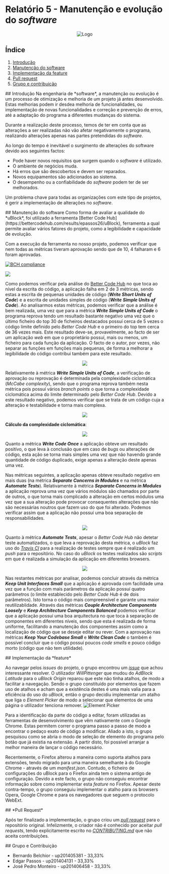 # Relatório 5 - Manutenção e evolução do *software*

<p align="center">
<img src="../doc/img/icon38@2x.png" alt="Logo" aligne="center">
</p>

## Índice
1. [Introdução](#introducao)
1. [Manutenção do software](#manutencao)
1. [Implementação da feature](#implementacao)
1. [Pull request](#pull)
1. [Grupo e contribuição](#grupo_contribuicao)

<a name="introducao"/>
## Introdução
Na engenharia de *software*, a manutenção ou evolução é um processo de otimização e melhoria de um projeto já antes desenvolvido. Estas melhorias podem ir desdea  melhoria de funcionalidades, ou implementação de novas funcionalidades e correção e prevenção de erros, até a adaptação do programa a diferentes mudanças do sistema.

Durante a realização deste processo, temos de ter em conta que as alterações a ser realizadas não vão afetar negativamente o programa, realizando alterações apenas nas partes pretendidas do *software*.

Ao longo do tempo é inevitável o surgimento de alterações do software devido aos seguintes factos:
* Pode haver novos requisitos que surgem quando o *software* é utilizado.
* O ambiente de negócios muda.
* Há erros que são descobertos e devem ser reparados.
* Novos equipamentos são adicionados ao sistema.
* O desempenho ou a confiabilidade do *software* podem ter de ser melhorados.

Um problema chave para todas as organizações com este tipo de projetos, é gerir a implementação de alterações no *software*.

<a name="manutencao"/>
## Manutenção do software
Como forma de avaliar a qualidade do *uBlock*, foi utilizado a ferramenta [Better Code Hub](https://bettercodehub.com/results/epassos26/uBlock), ferramenta a qual permite avaliar vários fatores do projeto, como a legibilidade e capacidade de evolução.

Com a execução da ferramenta no nosso projeto, podemos verificar que nem todas as métricas tiveram aprovação sendo que de 10, 4 falharam e 6 foram aprovadas.

[![BCH compliance](https://bettercodehub.com/edge/badge/epassos26/uBlock)](https://bettercodehub.com)

<img src="images/better_code_hub_general.png"/>

Como podemos verificar pela análise do [Better Code Hub](https://bettercodehub.com/results/epassos26/uBlock) no que toca ao nível da escrita do código, a aplicação falha em 2 de 3 métricas, sendo estas a escrita de pequenas unidades de código (***Write Short Units of Code***) e a escrita de unidades simples de código (***Write Simple Units of Code***). Ao analisarmos estas métricas, podemos verificar que a análise é bem realizada, uma vez que para a métrica ***Write Simple Units of Code*** o programa reprova tendo um resultado bastante negativo uma vez que o último ficheiro do top 30 de ficheiros destacados possuí cerca de 5 vezes o código limite definido pelo *Better Code Hub* e o primeiro do top tem cerca de 36 vezes mais. Este resultado deve-se, provavelmente, ao facto de ser um aplicação *web* em que o proprietário possuí, mais ou menos, um ficheiro para cada função da aplicação. O facto de o autor, por vezes, não separar as funções em funções mais pequenas, de forma a melhorar a legibilidade do código contribui também para este resultado.

<p align="center">
<img src="images/write_short_units.png"/>
</p>

Relativamente à métrica ***Write Simple Units of Code***, a verificação de aprovação ou reprovação é determinada pela complexidade ciclomática (*McCabe complexity*), sendo que o programa reprova também nesta métrica pois possuí vários *branch points* o que torna a complexidade ciclomática acima do limite determinado pelo *Better Code Hub*. Devido a este resultado negativo, podemos verificar que se trata de um código cuja a alteração e testabilidade e torna mais complexa.

<p align="center">
<img src="images/write_simple_units.png"/>
</p>

**Cálculo da complexidade ciclomática**:

<p align="center">
<img src="images/McCabe_complexity.png"/>
</p>

Quanto a métrica ***Write Code Once*** a aplicação obteve um resultado positívo, o que leva à conclusão que em caso de *bugs* ou alterações de código, esta ação se torna mais simples uma vez que não havendo grande quantidade de código duplicado, exige apenas a alteração deste apenas uma vez.

Nas métricas seguintes, a aplicação apenas obteve resultado negativo em mais duas (na métrica ***Separate Concerns in Modules*** e na métrica ***Automate Tests***). Relativamente à métrica ***Separate Concerns in Modules*** a aplicação reprova uma vez que vários módulos são chamados por parte de outros,
o que torna mais complicado a alteração em certos módulos uma vez que a sua alteração pode provocar consequentes alterações que não são necessárias noutros que fazem uso do que foi alterado. Podemos verificar assim que a aplicação não possuí uma boa separação de responsabilidades.

<p align="center">
<img src="images/separate_concerns.png"/>
</p>

Quanto à métrica ***Automate Tests***, apesar o *Better Code Hub* não detetar teste automatizados, o que leva a reprovação desta métrica, o *uBlock* faz uso do [*Travis CI*](https://travis-ci.org/) para a realização de testes sempre que é realizado um *push* para o repositório. No caso do *uBlock* os testes realizados são *scripts* em que é realizada a simulação da aplicação em diferentes browsers.

<p align="center">
<img src="images/automatetests.png"/>
</p>

Nas restantes métricas por analisar, podemos concluir através da métrica ***Keep Unit Interfaces Small*** que a aplicação é aprovada com facilidade uma vez que a função com mais parâmetros da aplicação possuí quatro parâmetros (o limite establecido pelo *Better Code Hub* é de dois parâmetros). Isto torna o código mais compreensível e garante uma maior reutilizablidade. Através das métricas ***Couple Architecture Components Loosely*** e ***Keep Architecture Components Balanced*** podemos verificar que a aplicação possuí uma boa arquitectura no que toca à separação de componentes em diferentes níveis, sendo que esta é realizada de forma uniforme, facilitando a manutenção dos componentes assim como a localização de código que se deseje editar ou rever. Com a aprovação nas métricas ***Keep Your Codebase Small*** e ***Write Clean Code*** o também é possível concluir que o código possuí poucos *code smells* e pouco código morto (código que não tem utilidade).

<a name="implementacao"/>
## Implementação da *feature*

Ao navegar pelos *issues* do projeto, o grupo encontrou um [*issue*](https://github.com/gorhill/uBlock/issues/2224) que achou interessante resolver.
O utilizador *WillPittenger* que mudou do *AdBlock Latitude* para o *uBlock Origin* reparou que este não tinha atalhos, de modo a facilitar a navegação. Sendo o grupo constituído por elementos que fazem uso de atalhos e acham que a existência destes é uma mais valia para a eficiência do uso do *uBlock*, então o grupo decidiu implementar um atalho que liga o *Element Picker* de modo a selecionar que elementos de uma página o utilizador tenciona remover.
![*Element Picker*](images/element-picker.png)

Para a identificação da parte do código a editar, foram utilizadas as ferramentas de desenvolvimento que vêm nativamente com o Google Chrome. Estas permitem correr o programa passo a passo de modo a encontrar o pedaço exato de código a modificar. Aliado a isto, o grupo pesquisou como se abria o modo de seleção de elemento do programa pelo botão que já existia na extensão. A partir disto, foi possível arranjar a melhor maneira de lançar o código necessário.

Recentemente, o Firefox alterou a maneira como suporta atalhos para extensões, tendo migrado para uma maneira semelhante à do Google Chrome - através de um *manifest.json*.
Contudo, o ficheiro de configurações do uBlock para o Firefox ainda tem o sistema antigo de configuração. Devido a este facto, o grupo não conseguiu encontrar informação sobre como implementar esta *feature* no Firefox.
Apesar deste contra-tempo, o grupo conseguiu implementar o atalho para os browsers Opera, Google Chrome e para os navegadores que seguem o protocolo WebExt.

<a name="pull"/>
## *Pull Request*

Após ter finalizado a implementação, o grupo criou um [*pull request*](https://github.com/gorhill/uBlock/pull/2251) para o repositório original.
Infelizmente, o criador não é conhecido por aceitar *pull requests*, tendo explicitamente escrito no [*CONTRIBUTING.md*](https://github.com/gorhill/uBlock/blob/master/CONTRIBUTING.md) que não aceita contribuições.

<a name="grupo_contribuicao"/>
## Grupo e Contribuição

* Bernardo Belchior - up201405381 - 33,33%
* Edgar Passos - up201404131 - 33,33%
* José Pedro Monteiro - up201406458 - 33,33%
